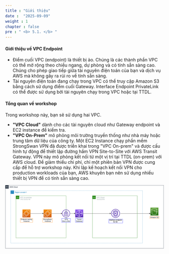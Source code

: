 ```yaml
---
title : "Giới thiệu"
date :  "2025-09-09" 
weight : 1
chapter : false
pre : " <b> 5.1. </b> "
---
```


#### Giới thiệu về VPC Endpoint

+ Điểm cuối VPC (endpoint) là thiết bị ảo. Chúng là các thành phần VPC có thể mở rộng theo chiều ngang, dự phòng và có tính sẵn sàng cao. Chúng cho phép giao tiếp giữa tài nguyên điện toán của bạn và dịch vụ AWS mà không gây ra rủi ro về tính sẵn sàng.
+ Tài nguyên điện toán đang chạy trong VPC có thể truy cập Amazon S3 bằng cách sử dụng điểm cuối Gateway. Interface Endpoint  PrivateLink có thể được sử dụng bởi tài nguyên chạy trong VPC hoặc tại TTDL.

#### Tổng quan về workshop
Trong workshop này, bạn sẽ sử dụng hai VPC.
+ **"VPC Cloud"** dành cho các tài nguyên cloud như Gateway endpoint và EC2 instance để kiểm tra.
+ **"VPC On-Prem"** mô phỏng môi trường truyền thống như nhà máy hoặc trung tâm dữ liệu của công ty. Một EC2 Instance chạy phần mềm StrongSwan VPN đã được triển khai trong "VPC On-prem" và được cấu hình tự động để thiết lập đường hầm VPN Site-to-Site với AWS Transit Gateway. VPN này mô phỏng kết nối từ một vị trí tại TTDL (on-prem) với AWS cloud. Để giảm thiểu chi phí, chỉ một phiên bản VPN được cung cấp để hỗ trợ workshop này. Khi lập kế hoạch kết nối VPN cho production workloads của bạn, AWS khuyên bạn nên sử dụng nhiều thiết bị VPN để có tính sẵn sàng cao.

![overview](/images/5-Workshop/5.1-Workshop-overview/diagram1.png)
